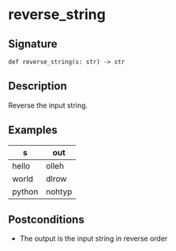# reverse_string

## Signature
```
def reverse_string(s: str) -> str
```

## Description
Reverse the input string.

## Examples
| s | out |
|---|-----|
| hello | olleh |
| world | dlrow |
| python | nohtyp |

## Postconditions
- The output is the input string in reverse order
